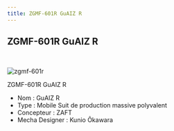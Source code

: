 ```yaml
---
title: ZGMF-601R GuAIZ R
---
```


ZGMF-601R GuAIZ R
-----------------

 


![zgmf-601r](/images/stories/saga/gundamseeddestiny/mechas/zaft/zgmf-601r.png)


ZGMF-601R GuAIZ R  
  
- Nom : GuAIZ R   
- Type : Mobile Suit de production massive polyvalent   
- Concepteur : ZAFT   
- Mecha Designer : Kunio Ôkawara

